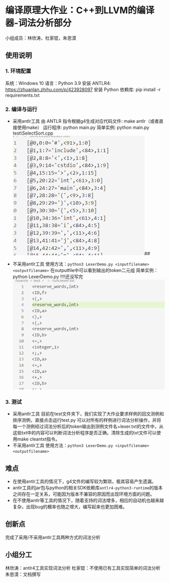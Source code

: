 # 编译原理大作业：C++到LLVM的编译器-词法分析部分
小组成员：林欣涛，杜家锟，朱思漠

## 使用说明
### 1. 环境配置
系统：Windows 10
语言：Python 3.9
安装 ANTLR4: https://zhuanlan.zhihu.com/p/423928097
安装 Python 依赖库: pip install -r requirements.txt
### 2. 编译与运行
- 采用antlr工具
由 ANTLR 指令根据g4生成对应代码文件: make antlr（或者直接使用make）
运行程序: python main.py <inputfilename> 
简单实例: python main.py test\SelectSort.cpp
![](image/Demo_with_antlr.jpg)##

- 不采用antlr工具
使用方法：`python3 LexerDemo.py <inputfilename> <outputfilename>`
在outputfile中可以看到输出的token二元组
简单实例：python LexerDemo.py  !!!!还没写完
![](image/Demo_without_antlr.jpg)
### 3. 测试
- 采用antlr工具
目前在test文件夹下，我们实现了大作业要求样例的回文测例和排序测例，直接点击运行test.py 可以对所有的样例进行词法分析操作，并将每一个测例经过词法分析后的token输出到测例文件名+lexer.txt的文件中，从这些txt中的内容可以判断词法分析程序是否正确。清除生成的txt文件可以使用make cleantxt指令。
- 不采用antlr工具
使用方法：`python3 LexerDemo.py <inputfilename> <outputfilename>`
## 难点
- 在使用antlr工具的情况下，g4文件的编写较为繁琐，极其容易产生遗漏。
- antlr工具的jar包与python的相关SDK依赖库`antlr4-python3-runtime`的版本之间存在一定关系，可能因为版本不兼容的原因而出现环境方面的问题。
- 在不使用antlr等工具的情况下，随着支持的词法增多，相应的自动机也越来越复杂，出现bug的概率也随之增大，编写起来也更加困难。
## 创新点
完成了采用/不采用antlr工具两种方式的词法分析
## 小组分工
林欣涛：antlr4工具实现词法分析
杜家锟：不使用已有工具实现简单的词法分析
朱思漠：文档撰写